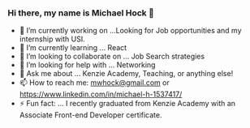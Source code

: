 ### Hi there, my name is Michael Hock 👋


- 🔭 I’m currently working on ...Looking for Job opportunities and my internship with USI.
- 🌱 I’m currently learning ... React
- 👯 I’m looking to collaborate on ... Job Search strategies
- 🤔 I’m looking for help with ... Networking
- 💬 Ask me about ... Kenzie Academy, Teaching, or anything else!
- 📫 How to reach me: mwhock@gmail.com or https://www.linkedin.com/in/michael-h-1537417/
- ⚡ Fun fact: ... I recently graduated from Kenzie Academy with an Associate Front-end Developer certificate.

<!--
**mwhock/mwhock** is a ✨ _special_ ✨ repository because its `README.md` (this file) appears on your GitHub profile.

Here are some ideas to get you started:

- 🔭 I’m currently working on ...Looking for Job opportunities and my internship with USI.
- 🌱 I’m currently learning ... React
- 👯 I’m looking to collaborate on ...
- 🤔 I’m looking for help with ...
- 💬 Ask me about ... Kenzie Academy, Teaching, or anything else!
- 📫 How to reach me: mwhock@gmail.com
- 😄 Pronouns: ...
- ⚡ Fun fact: ... I recently graduated from Kenzie Academy with an Associate Front-end Developer certificate.
-->
